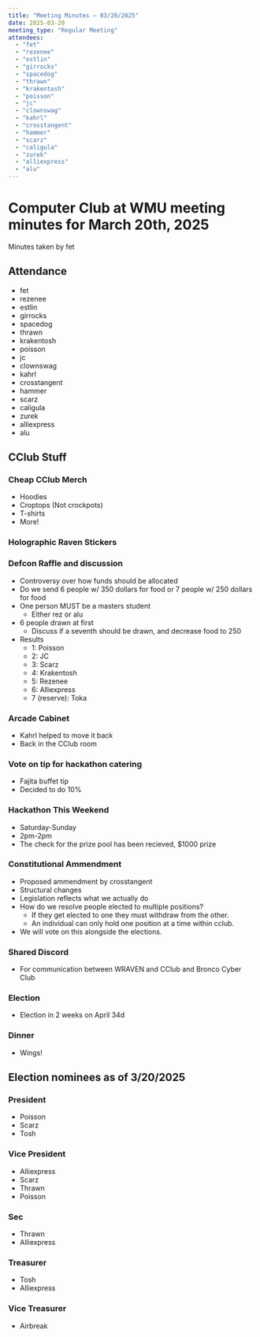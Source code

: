 ```yaml
---
title: "Meeting Minutes – 03/20/2025"
date: 2025-03-20
meeting_type: "Regular Meeting"
attendees:
  - "fet"
  - "rezenee"
  - "estlin"
  - "girrocks"
  - "spacedog"
  - "thrawn"
  - "krakentosh"
  - "poisson"
  - "jc"
  - "clownswag"
  - "kahrl"
  - "crosstangent"
  - "hammer"
  - "scarz"
  - "caligula"
  - "zurek"
  - "alliexpress"
  - "alu"
---
```


# Computer Club at WMU meeting minutes for March 20th, 2025
Minutes taken by fet



## Attendance
* fet
* rezenee
* estlin
* girrocks
* spacedog
* thrawn
* krakentosh
* poisson
* jc
* clownswag
* kahrl
* crosstangent
* hammer
* scarz
* caligula
* zurek
* alliexpress
* alu

## CClub Stuff
### Cheap CClub Merch
* Hoodies
* Croptops (Not crockpots)
* T-shirts
* More!

### Holographic Raven Stickers

### Defcon Raffle and discussion
* Controversy over how funds should be allocated
* Do we send 6 people w/ 350 dollars for food or 7 people w/ 250 dollars for food
* One person MUST be a masters student
  * Either rez or alu
* 6 people drawn at first
  * Discuss if a seventh should be drawn, and decrease food to 250
* Results
  * 1: Poisson
  * 2: JC
  * 3: Scarz
  * 4: Krakentosh
  * 5: Rezenee
  * 6: Alliexpress
  * 7 (reserve): Toka 

### Arcade Cabinet
* Kahrl helped to move it back
* Back in the CClub room

### Vote on tip for hackathon catering
* Fajita buffet tip
* Decided to do 10%

### Hackathon This Weekend
* Saturday-Sunday
* 2pm-2pm
* The check for the prize pool has been recieved, $1000 prize

### Constitutional Ammendment
* Proposed ammendment by crosstangent
* Structural changes
* Legislation reflects what we actually do
* How do we resolve people elected to multiple positions?
  * If they get elected to one they must withdraw from the other.
  * An individual can only hold one position at a time within cclub.
* We will vote on this alongside the elections.

### Shared Discord
* For communication between WRAVEN and CClub and Bronco Cyber Club


### Election
* Election in 2 weeks on April 34d

### Dinner
* Wings!

## Election nominees as of 3/20/2025
### President
* Poisson
* Scarz
* Tosh
### Vice President
* Alliexpress
* Scarz
* Thrawn
* Poisson
### Sec
* Thrawn
* Alliexpress
### Treasurer
* Tosh
* Alliexpress
### Vice Treasurer
* Airbreak
